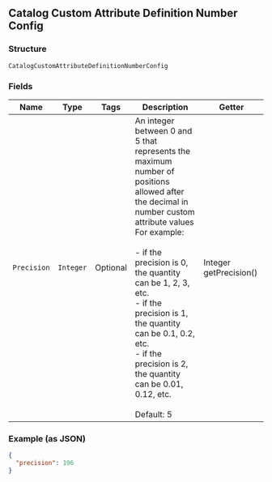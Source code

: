 ## Catalog Custom Attribute Definition Number Config

### Structure

`CatalogCustomAttributeDefinitionNumberConfig`

### Fields

| Name | Type | Tags | Description | Getter |
|  --- | --- | --- | --- | --- |
| `Precision` | `Integer` | Optional | An integer between 0 and 5 that represents the maximum number of<br>positions allowed after the decimal in number custom attribute values<br>For example:<br><br>- if the precision is 0, the quantity can be 1, 2, 3, etc.<br>- if the precision is 1, the quantity can be 0.1, 0.2, etc.<br>- if the precision is 2, the quantity can be 0.01, 0.12, etc.<br><br>Default: 5 | Integer getPrecision() |

### Example (as JSON)

```json
{
  "precision": 196
}
```

